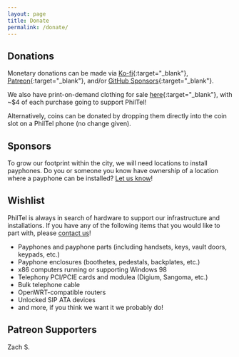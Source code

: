 ```yaml
---
layout: page
title: Donate
permalink: /donate/
---
```

## Donations

Monetary donations can be made via [Ko-fi](https://ko-fi.com/philtel){:target="_blank"}, [Patreon](https://www.patreon.com/philtel){:target="_blank"}, and/or [GitHub Sponsors](https://github.com/sponsors/philtelco){:target="_blank"}.

We also have print-on-demand clothing for sale [here](https://philtel.myspreadshop.com/all){:target="_blank"}, with ~$4 of each purchase going to support PhilTel!

Alternatively, coins can be donated by dropping them directly into the coin slot on a PhilTel phone (no change given).

## Sponsors

To grow our footprint within the city, we will need locations to install payphones. Do you or someone you know have ownership of a location where a payphone can be installed? [Let us know](../contact)!

## Wishlist

PhilTel is always in search of hardware to support our infrastructure and installations. If you have any of the following items that you would like to part with, please [contact us](../contact)!

* Payphones and payphone parts (including handsets, keys, vault doors, keypads, etc.)
* Payphone enclosures (boothetes, pedestals, backplates, etc.)
* x86 computers running or supporting Windows 98
* Telephony PCI/PCIE cards and modulea (Digium, Sangoma, etc.)
* Bulk telephone cable
* OpenWRT-compatible routers
* Unlocked SIP ATA devices
* and more, if you think we want it we probably do!

## Patreon Supporters

Zach S.


